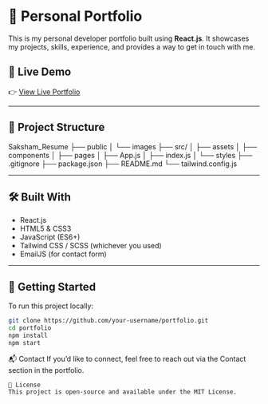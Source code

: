 # 💼 Personal Portfolio

This is my personal developer portfolio built using **React.js**. It showcases my projects, skills, experience, and provides a way to get in touch with me.

## 🔗 Live Demo

👉 [View Live Portfolio](https://portfolio-saksham-42.vercel.app/)  

---

## 📁 Project Structure

Saksham_Resume
├── public
│ └── images
├── src/
│ ├── assets
│ ├── components
│ ├── pages
│ ├── App.js 
│ ├── index.js 
│ └── styles
├── .gitignore
├── package.json
├── README.md
└── tailwind.config.js


---

## 🛠️ Built With

- React.js
- HTML5 & CSS3
- JavaScript (ES6+)
- Tailwind CSS / SCSS (whichever you used)
- EmailJS (for contact form)

---

## 🚀 Getting Started

To run this project locally:

```bash
git clone https://github.com/your-username/portfolio.git
cd portfolio
npm install
npm start
```

📬 Contact
If you’d like to connect, feel free to reach out via the Contact section in the portfolio.
```
📄 License
This project is open-source and available under the MIT License.

